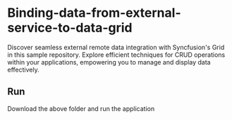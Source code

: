 # Binding-data-from-external-service-to-data-grid
Discover seamless external remote data integration with Syncfusion's Grid in this sample repository. Explore efficient techniques for  CRUD operations within your applications, empowering you to manage and display data effectively.
## Run 
Download the above folder  and run the application
